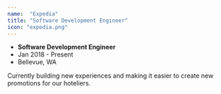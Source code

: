 ```yaml
---
name:  "Expedia"
title: "Software Development Engineer"
icon: "expedia.png"
---
```


* **Software Development Engineer**
* Jan 2018 - Present
* Bellevue, WA

Currently building new experiences and making it easier to create new promotions
for our hoteliers.

